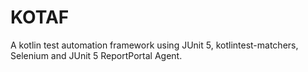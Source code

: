 # KOTAF
A kotlin test automation framework using JUnit 5, kotlintest-matchers, Selenium and JUnit 5 ReportPortal Agent.




